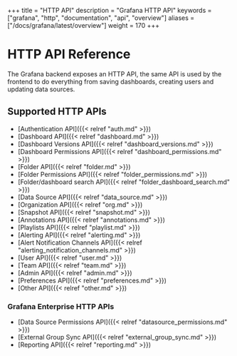 +++
title = "HTTP API"
description = "Grafana HTTP API"
keywords = ["grafana", "http", "documentation", "api", "overview"]
aliases = ["/docs/grafana/latest/overview"]
weight = 170
+++

# HTTP API Reference

The Grafana backend exposes an HTTP API, the same API is used by the frontend to do everything from saving
dashboards, creating users and updating data sources.

## Supported HTTP APIs


- [Authentication API]({{< relref "auth.md" >}})
- [Dashboard API]({{< relref "dashboard.md" >}})
- [Dashboard Versions API]({{< relref "dashboard_versions.md" >}})
- [Dashboard Permissions API]({{< relref "dashboard_permissions.md" >}})
- [Folder API]({{< relref "folder.md" >}})
- [Folder Permissions API]({{< relref "folder_permissions.md" >}})
- [Folder/dashboard search API]({{< relref "folder_dashboard_search.md" >}})
- [Data Source API]({{< relref "data_source.md" >}})
- [Organization API]({{< relref "org.md" >}})
- [Snapshot API]({{< relref "snapshot.md" >}})
- [Annotations API]({{< relref "annotations.md" >}})
- [Playlists API]({{< relref "playlist.md" >}})
- [Alerting API]({{< relref "alerting.md" >}})
- [Alert Notification Channels API]({{< relref "alerting_notification_channels.md" >}})
- [User API]({{< relref "user.md" >}})
- [Team API]({{< relref "team.md" >}})
- [Admin API]({{< relref "admin.md" >}})
- [Preferences API]({{< relref "preferences.md" >}})
- [Other API]({{< relref "other.md" >}})

### Grafana Enterprise HTTP APIs

- [Data Source Permissions API]({{< relref "datasource_permissions.md" >}})
- [External Group Sync API]({{< relref "external_group_sync.md" >}})
- [Reporting API]({{< relref "reporting.md" >}})

<!-- BEGIN Optimal Workshop Intercept Snippet --><div id='owInviteSnippet' style='position:fixed;right:20px;bottom:20px;width:280px;padding:20px;margin:0;border-radius:6px;background:#1857B8;color:#F7F8FA;text-align:left;z-index:2200000000;opacity:0;transition:opacity 500ms;-webkit-transition:opacity 500ms;display:none;'><div id='owInviteMessage' style='padding:0;margin:0 0 20px 0;font-size:16px;'>Got a spare two and a half minutes to help us improve the docs?</div><a id='owInviteOk' href='https://Grafana.optimalworkshop.com/questions/grafana-docs?tag=docs&utm_medium=intercept' onclick='this.parentNode.style.display="none";' target='_blank' style='color:#F7FAFF;font-size:16px;font-weight:bold;text-decoration:underline;'>Yes, I&#x27;ll help</a><a id='owInviteCancel' href='javascript:void(0)' onclick='this.parentNode.style.display="none";' style='color:#F7F8FA;font-size:14px;text-decoration:underline;float:right;'>Close</a></div><script>var owOnload=function(){if(-1==document.cookie.indexOf('ow-intercept-quiz-4ior230e')){var o=new XMLHttpRequest;o.onloadend=function(){try{var o=document.getElementById('owInviteSnippet');var date=new Date();date.setMonth(date.getMonth()+1);this.response&&JSON.parse(this.response).active===!0&&(document.cookie='ow-intercept-quiz-4ior230e=Done;path=/;expires='+date.toUTCString()+';',setTimeout(function(){o.style.display='block',o.style.opacity=1},2e3))}catch(e){}},o.open('POST','https://app.optimalworkshop.com/survey_status/questions/4ior230e/active'),o.send()}};if(window.addEventListener){window.addEventListener('load',function(){owOnload();});}else if(window.attachEvent){window.attachEvent('onload',function(){owOnload();});}</script><!-- END Optimal Workshop snippet -->

